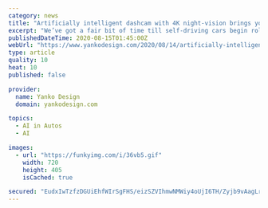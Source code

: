 ```yaml
---
category: news
title: "Artificially intelligent dashcam with 4K night-vision brings you a step closer to self-driving cars"
excerpt: "We’ve got a fair bit of time till self-driving cars begin rolling out, but the 70mai A800 surely gets us halfway there. If you really think about it, a self-driving car is just an automobile that operates on its own,"
publishedDateTime: 2020-08-15T01:45:00Z
webUrl: "https://www.yankodesign.com/2020/08/14/artificially-intelligent-dashcam-with-4k-night-vision-brings-you-a-step-closer-to-self-driving-cars/"
type: article
quality: 10
heat: 10
published: false

provider:
  name: Yanko Design
  domain: yankodesign.com

topics:
  - AI in Autos
  - AI

images:
  - url: "https://funkyimg.com/i/36vb5.gif"
    width: 720
    height: 405
    isCached: true

secured: "EudxIwTzfzDGUiEhfWIrSgFHS/eizSZVIhmwNMWiy4oUjI6TH/Zyjb9vAagLrgpcQoROIbt29B0jgbTBxkxLSWbcChSZ386ntdw7GhdCPyFhqXl26afWQP5OL4Aj1a6loW3//QxfURO/sT/cPcULay8hmIjCUpG95T1aX3icRjfqcVBwR20mCGzUlf/bqKxJgNrwsaaQDtaP14do2UNZrFIdIIH23HJh7cIzsr0lNzYy748LYi76HovLVbUPihYxh3bQUunxozTUgJVqsprvvK+d2WrUVT/06deo5tFUel6rUq0eqMv0GPUiKrcaMq/bjhuI61Bz59NIstlXAWv6Xg==;Z5Oz0OXyv7kpCBiyyixOfw=="
---
```


